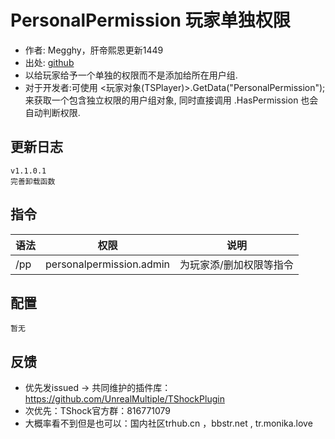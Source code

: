 # PersonalPermission 玩家单独权限

- 作者: Megghy，肝帝熙恩更新1449
- 出处: [github](https://github.com/Megghy/PersonalPermission)
- 以给玩家给予一个单独的权限而不是添加给所在用户组.​
- 对于开发者:可使用 <玩家对象(TSPlayer)>.GetData<Group>("PersonalPermission"); 来获取一个包含独立权限的用户组对象, 同时直接调用 .HasPermission 也会自动判断权限.


## 更新日志

```
v1.1.0.1
完善卸载函数
```

## 指令

| 语法           |        权限         |   说明   |
| -------------- | :-----------------: | :------: |
| /pp |  personalpermission.admin  | 为玩家添/删加权限等指令|

## 配置

```
暂无
```
## 反馈
- 优先发issued -> 共同维护的插件库：https://github.com/UnrealMultiple/TShockPlugin
- 次优先：TShock官方群：816771079
- 大概率看不到但是也可以：国内社区trhub.cn ，bbstr.net , tr.monika.love